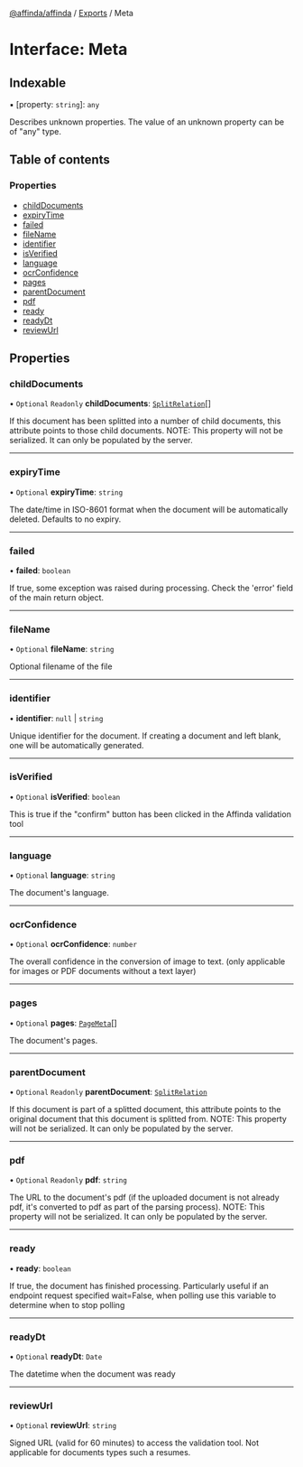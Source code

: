 [@affinda/affinda](../README.md) / [Exports](../modules.md) / Meta

# Interface: Meta

## Indexable

▪ [property: `string`]: `any`

Describes unknown properties. The value of an unknown property can be of "any" type.

## Table of contents

### Properties

- [childDocuments](Meta.md#childdocuments)
- [expiryTime](Meta.md#expirytime)
- [failed](Meta.md#failed)
- [fileName](Meta.md#filename)
- [identifier](Meta.md#identifier)
- [isVerified](Meta.md#isverified)
- [language](Meta.md#language)
- [ocrConfidence](Meta.md#ocrconfidence)
- [pages](Meta.md#pages)
- [parentDocument](Meta.md#parentdocument)
- [pdf](Meta.md#pdf)
- [ready](Meta.md#ready)
- [readyDt](Meta.md#readydt)
- [reviewUrl](Meta.md#reviewurl)

## Properties

### childDocuments

• `Optional` `Readonly` **childDocuments**: [`SplitRelation`](SplitRelation.md)[]

If this document has been splitted into a number of child documents, this attribute points to those child documents.
NOTE: This property will not be serialized. It can only be populated by the server.

___

### expiryTime

• `Optional` **expiryTime**: `string`

The date/time in ISO-8601 format when the document will be automatically deleted.  Defaults to no expiry.

___

### failed

• **failed**: `boolean`

If true, some exception was raised during processing. Check the 'error' field of the main return object.

___

### fileName

• `Optional` **fileName**: `string`

Optional filename of the file

___

### identifier

• **identifier**: ``null`` \| `string`

Unique identifier for the document. If creating a document and left blank, one will be automatically generated.

___

### isVerified

• `Optional` **isVerified**: `boolean`

This is true if the "confirm" button has been clicked in the Affinda validation tool

___

### language

• `Optional` **language**: `string`

The document's language.

___

### ocrConfidence

• `Optional` **ocrConfidence**: `number`

The overall confidence in the conversion of image to text.  (only applicable for images or PDF documents without a text layer)

___

### pages

• `Optional` **pages**: [`PageMeta`](PageMeta.md)[]

The document's pages.

___

### parentDocument

• `Optional` `Readonly` **parentDocument**: [`SplitRelation`](SplitRelation.md)

If this document is part of a splitted document, this attribute points to the original document that this document is splitted from.
NOTE: This property will not be serialized. It can only be populated by the server.

___

### pdf

• `Optional` `Readonly` **pdf**: `string`

The URL to the document's pdf (if the uploaded document is not already pdf, it's converted to pdf as part of the parsing process).
NOTE: This property will not be serialized. It can only be populated by the server.

___

### ready

• **ready**: `boolean`

If true, the document has finished processing. Particularly useful if an endpoint request specified wait=False, when polling use this variable to determine when to stop polling

___

### readyDt

• `Optional` **readyDt**: `Date`

The datetime when the document was ready

___

### reviewUrl

• `Optional` **reviewUrl**: `string`

Signed URL (valid for 60 minutes) to access the validation tool.  Not applicable for documents types such a resumes.
